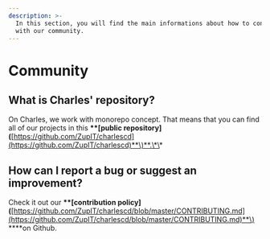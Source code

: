 ```yaml
---
description: >-
  In this section, you will find the main informations about how to contribute
  with our community.
---
```


# Community

## **What is Charles' repository?**

On Charles, we work with monorepo concept. That means that you can find all of our projects in this **\*\*\[**public repository**\]\(**[https://github.com/ZupIT/charlescd](https://github.com/ZupIT/charlescd)**\)**.\*\*

## **How can I report a bug or suggest an improvement?**

Check it out our **\*\*\[**contribution policy**\]\(**[https://github.com/ZupIT/charlescd/blob/master/CONTRIBUTING.md](https://github.com/ZupIT/charlescd/blob/master/CONTRIBUTING.md)**\) \*\***on Github.

